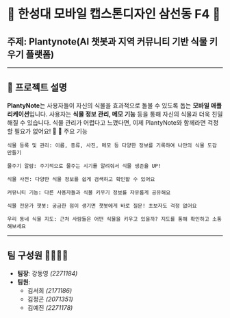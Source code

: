 # 🌱 **한성대 모바일 캡스톤디자인 삼선동 F4** 👋

## 주제: **Plantynote(AI 챗봇과 지역 커뮤니티 기반 식물 키우기 플랫폼)**

---
## 🌿 프로젝트 설명

**PlantyNote**는 사용자들이 자신의 식물을 효과적으로 돌볼 수 있도록 돕는 **모바일 애플리케이션**입니다.
사용자는 **식물 정보 관리, 메모 기능** 등을 통해 자신의 식물과 더욱 친밀해질 수 있습니다.
식물 관리가 어렵다고 느꼈다면, 이제 PlantyNote와 함께라면 걱정할 필요가 없어요! 🌼
🌱 주요 기능

    식물 등록 및 관리: 이름, 종류, 사진, 메모 등 다양한 정보를 기록하여 나만의 식물 도감 만들기

    물주기 알람: 주기적으로 물주는 시기를 알려줘서 식물 생존율 UP!

    식물 사전: 다양한 식물 정보를 쉽게 검색하고 확인할 수 있어요

    커뮤니티 기능: 다른 사용자들과 식물 키우기 정보를 자유롭게 공유해요

    식물 전문가 챗봇: 궁금한 점이 생기면 챗봇에게 바로 질문! 초보자도 걱정 없어요

    우리 동네 식물 지도: 근처 사람들은 어떤 식물을 키우고 있을까? 지도를 통해 확인하고 소통해보세요

---

## 팀 구성원 👨‍💻👩‍💻  
- **팀장**: 강동영 *(2271184)*  
- **팀원**:  
  - 김서희 *(2171186)*  
  - 김정곤 *(2071351)*  
  - 김예진 *(2271178)*
